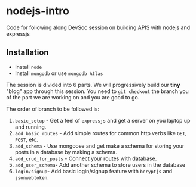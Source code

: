 # nodejs-intro
Code for following along  DevSoc session on building APIS with nodejs and expressjs

## Installation
* Install `node`
* Install `mongodb` or use `mongodb Atlas`


The session is divided into 6 parts. We will progressively build our **tiny** "blog" app through this session.
You need to `git checkout` the branch you of the part we are working on and you are good to go.

The order of branch to be followed is:
1) `basic_setup` - Get a feel of `expressjs` and get a server on you laptop up and running.
2) `add_basic_routes` - Add simple routes for common http verbs like `GET`, `POST`, etc.
3) `add_schema` - Use mongoose and get make a schema for storing your posts in a database by making a schema.
4) `add_crud_for_posts` - Connect your routes with database.
5) `add_user_schema`- Add another schema to store users in the database
6) `login/signup`- Add basic login/signup feature with `bcryptjs` and `jsonwebtoken`.


